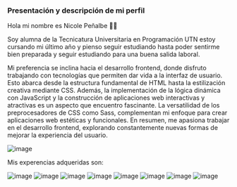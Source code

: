 ### Presentación y descripción de mi perfil 

Hola mi nombre es Nicole Peñalbe 👋🏻

Soy alumna de la Tecnicatura Universitaria en Programación UTN estoy cursando mi último año y pienso seguir estudiando 
hasta poder sentirme bien preparada y seguir estudiando para una buena salida laboral.

Mi preferencia se inclina hacia el desarrollo frontend, donde disfruto trabajando con tecnologías que permiten
dar vida a la interfaz de usuario. Esto abarca desde la estructura fundamental de HTML hasta la estilización
creativa mediante CSS. Además, la implementación de la lógica dinámica con JavaScript y la construcción de
aplicaciones web interactivas y atractivas es un aspecto que encuentro fascinante. La versatilidad de los
preprocesadores de CSS como Sass, complementan mi enfoque para
crear aplicaciones web estéticas y funcionales. En resumen, me apasiona trabajar en el desarrollo frontend,
explorando constantemente nuevas formas de mejorar la experiencia del usuario.

![image](https://i.pinimg.com/originals/53/b3/64/53b3644a6bd653013657251ec958f841.gif)

Mis experencias adqueridas son: 

![image](https://github.com/nicolepenalbe1/nicolepenalbe1/assets/112666058/8e3d0954-860d-4102-8c83-42de3994ed52)
![image](https://github.com/nicolepenalbe1/nicolepenalbe1/assets/112666058/2cd979b3-0b15-46de-af10-17b8ce4da6ac)
![image](https://github.com/nicolepenalbe1/nicolepenalbe1/assets/112666058/f9bb2f4e-0f64-4209-aed7-5978a05fb105)
![image](https://github.com/nicolepenalbe1/nicolepenalbe1/assets/112666058/ba69c362-3e40-4918-875e-1e271d308dd9)
![image](https://github.com/nicolepenalbe1/nicolepenalbe1/assets/112666058/03149349-9e31-4959-b7c6-123823a87971)
![image](https://github.com/nicolepenalbe1/nicolepenalbe1/assets/112666058/483dec81-4a07-42cd-afe6-645f6dede8e6)
![image](https://github.com/nicolepenalbe1/nicolepenalbe1/assets/112666058/c3171b52-df32-4205-9efe-02553e643125)
![image](https://github.com/nicolepenalbe1/nicolepenalbe1/assets/112666058/b51cee21-bdce-4f76-87fa-533dc3dfc7e2)



